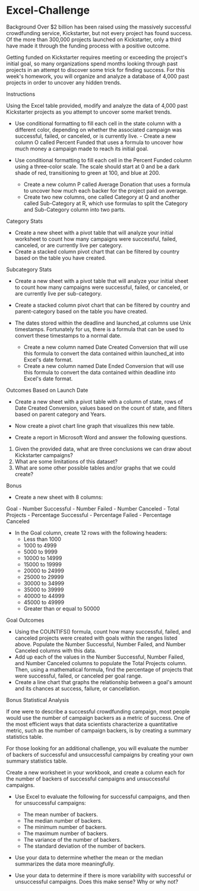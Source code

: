 # Excel-Challenge

Background
Over $2 billion has been raised using the massively successful crowdfunding service, Kickstarter, but not every project has found success. Of the more than 300,000 projects launched on Kickstarter, only a third have made it through the funding process with a positive outcome.

Getting funded on Kickstarter requires meeting or exceeding the project's initial goal, so many organizations spend months looking through past projects in an attempt to discover some trick for finding success. For this week's homework, you will organize and analyze a database of 4,000 past projects in order to uncover any hidden trends.

Instructions

Using the Excel table provided, modify and analyze the data of 4,000 past Kickstarter projects as you attempt to uncover some market trends.

  - Use conditional formatting to fill each cell in the state column with a different color, depending on whether the associated campaign was successful, failed, or canceled, or     is currently live.
        - Create a new column O called Percent Funded that uses a formula to uncover how much money a campaign made to reach its initial goal.

  - Use conditional formatting to fill each cell in the Percent Funded column using a three-color scale. The scale should start at 0 and be a dark shade of red, transitioning        to green at 100, and blue at 200.
      - Create a new column P called Average Donation that uses a formula to uncover how much each backer for the project paid on average.
      - Create two new columns, one called Category at Q and another called Sub-Category at R, which use formulas to split the Category and Sub-Category column into two parts.

Category Stats

  - Create a new sheet with a pivot table that will analyze your initial worksheet to count how many campaigns were successful, failed, canceled, or are currently live per           category.
  - Create a stacked column pivot chart that can be filtered by country based on the table you have created.

Subcategory Stats

  - Create a new sheet with a pivot table that will analyze your initial sheet to count how many campaigns were successful, failed, or canceled, or are currently live per           sub-category.
  - Create a stacked column pivot chart that can be filtered by country and parent-category based on the table you have created.
  - The dates stored within the deadline and launched_at columns use Unix timestamps. Fortunately for us, there is a formula that can be used to convert these timestamps to a       normal date.

    - Create a new column named Date Created Conversion that will use this formula to convert the data contained within launched_at into Excel's date format.
    - Create a new column named Date Ended Conversion that will use this formula to convert the data contained within deadline into Excel's date format.

Outcomes Based on Launch Date

   - Create a new sheet with a pivot table with a column of state, rows of Date Created Conversion, values based on the count of state, and filters based on parent category and       Years.
   - Now create a pivot chart line graph that visualizes this new table.

- Create a report in Microsoft Word and answer the following questions.

1.  Given the provided data, what are three conclusions we can draw about Kickstarter campaigns?
2.  What are some limitations of this dataset?
3.  What are some other possible tables and/or graphs that we could create?

Bonus
  - Create a new sheet with 8 columns:

Goal
    - Number Successful
    - Number Failed
    - Number Canceled
    - Total Projects
    - Percentage Successful
    - Percentage Failed
    - Percentage Canceled
  
  - In the Goal column, create 12 rows with the following headers:
    - Less than 1000
    - 1000 to 4999
    - 5000 to 9999
    - 10000 to 14999
    - 15000 to 19999
    - 20000 to 24999
    - 25000 to 29999
    - 30000 to 34999
    - 35000 to 39999
    - 40000 to 44999
    - 45000 to 49999
    - Greater than or equal to 50000

Goal Outcomes

  - Using the COUNTIFS() formula, count how many successful, failed, and canceled projects were created with goals within the ranges listed above. Populate the Number               Successful, Number Failed, and Number Canceled columns with this data.
  - Add up each of the values in the Number Successful, Number Failed, and Number Canceled columns to populate the Total Projects column. Then, using a mathematical formula,         find the percentage of projects that were successful, failed, or canceled per goal range.
  - Create a line chart that graphs the relationship between a goal's amount and its chances at success, failure, or cancellation.

Bonus Statistical Analysis

If one were to describe a successful crowdfunding campaign, most people would use the number of campaign backers as a metric of success. One of the most efficient ways that data scientists characterize a quantitative metric, such as the number of campaign backers, is by creating a summary statistics table.

For those looking for an additional challenge, you will evaluate the number of backers of successful and unsuccessful campaigns by creating your own summary statistics table.

Create a new worksheet in your workbook, and create a column each for the number of backers of successful campaigns and unsuccessful campaigns.

  - Use Excel to evaluate the following for successful campaigns, and then for unsuccessful campaigns:
      - The mean number of backers.
      - The median number of backers.
      - The minimum number of backers.
      - The maximum number of backers.
      - The variance of the number of backers.
      - The standard deviation of the number of backers.

  - Use your data to determine whether the mean or the median summarizes the data more meaningfully.
  - Use your data to determine if there is more variability with successful or unsuccessful campaigns. Does this make sense? Why or why not?
